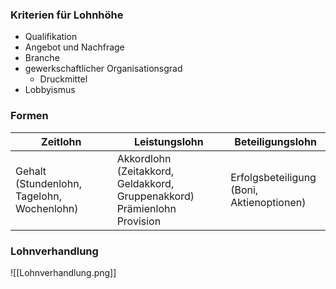 ### Kriterien für Lohnhöhe

- Qualifikation 
- Angebot und Nachfrage
- Branche
- gewerkschaftlicher Organisationsgrad
	- Druckmittel
- Lobbyismus

### Formen

| Zeitlohn | Leistungslohn | Beteiligungslohn |
| --- | --- | --- |
| Gehalt<br>(Stundenlohn, Tagelohn, Wochenlohn) | Akkordlohn<br>(Zeitakkord, Geldakkord, Gruppenakkord)<br>Prämienlohn<br>Provision | Erfolgsbeteiligung<br>(Boni, Aktienoptionen) |

### Lohnverhandlung

![[Lohnverhandlung.png]]